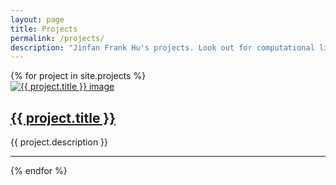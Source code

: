 ```yaml
---
layout: page
title: Projects
permalink: /projects/
description: "Jinfan Frank Hu's projects. Look out for computational linguistics and AI projects."
---
```


<div class="projects-container">
  {% for project in site.projects %}
    <div class="project-card">
      <a href="{{ project.url | relative_url }}">
        <img src="{{ project.image }}" alt="{{ project.title }} image" class="project-image"/>
      </a>
      <h2 class="project-title">
        <a href="{{ project.url | relative_url }}">{{ project.title }}</a>
      </h2>
      <p class="project-description">{{ project.description }}</p>
    </div>
    <hr class="project-divider"/>
  {% endfor %}
</div>